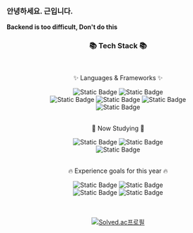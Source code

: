 ### 안녕하세요. 근입니다.
**Backend is too difficult, Don't do this**

<div align=center>
	<h3>📚 Tech Stack 📚</h3>
	<br>
	<p>✨ Languages & Frameworks ✨</p>
</div>
<div align="center">
	<img alt="Static Badge" src="https://img.shields.io/badge/Java-%23E60000?logo=condaforge&logoColor=white&color=%23E60000">
	<img alt="Static Badge" src="https://img.shields.io/badge/JavaScript-%23F7DF1E?logo=javascript&logoColor=white&color=%23F7DF1E">
	<br>
    	<img alt="Static Badge" src="https://img.shields.io/badge/C%2B%2B-white?logo=c%2B%2B&logoColor=white&color=%2300599C">
	<img alt="Static Badge" src="https://img.shields.io/badge/Kotlin-white?logo=kotlin&logoColor=white&color=%237F52FF">
	<img alt="Static Badge" src="https://img.shields.io/badge/Django-white?logo=django&logoColor=white&color=%23092E20">
	<br>
    	<img alt="Static Badge" src="https://img.shields.io/badge/Node.js-%23339933?logo=node.js&logoColor=white&color=%23339933">
</div>
<!-- <br>
<div align=center>
	<p>🛠 Tools 🛠</p>
</div>
<div align=center>
	<img src="https://img.shields.io/badge/Visual%20Studio%20Code-007ACC?style=flat&logo=VisualStudioCode&logoColor=white" />
    <img alt="Static Badge" src="https://img.shields.io/badge/IntelliJ%20IDEA-white?logo=intellijidea&logoColor=white&color=black">
	<br>
    <img alt="Static Badge" src="https://img.shields.io/badge/Android%20Studio-%233DDC84?logo=androidstudio&logoColor=white&color=%233DDC84">
    <img src="https://img.shields.io/badge/GitHub-181717?style=flat&logo=GitHub&logoColor=white" />
</div> -->
<br>
<div align=center>
	<p>📖 Now Studying 📖</p>
</div>
<div align="center">
    <img alt="Static Badge" src="https://img.shields.io/badge/Spring-%236DB33F?logo=spring&logoColor=white&color=%236DB33F">
    <img alt="Static Badge" src="https://img.shields.io/badge/SpringBoot-%236DB33F?logo=springboot&logoColor=white&color=%236DB33F">
    <br>
    <img alt="Static Badge" src="https://img.shields.io/badge/SpringSecurity-%236DB33F?logo=springsecurity&logoColor=white&color=%236DB33F">
</div>
<br>
<div align=center>
	<p>🔥 Experience goals for this year 🔥</p>
</div>
<div align="center">
    <img alt="Static Badge" src="https://img.shields.io/badge/MongoDB-%236DB33F?logo=mongodb&logoColor=white&color=%2347A248">
    <img alt="Static Badge" src="https://img.shields.io/badge/Cassandra-%236DB33F?logo=apachecassandra&logoColor=white&color=%231287B1">
    <br>
    <img alt="Static Badge" src="https://img.shields.io/badge/Kafka-white?logo=apachekafka&logoColor=white&color=%23231F20">
    <img alt="Static Badge" src="https://img.shields.io/badge/RabbitMQ-white?logo=rabbitmq&logoColor=white&color=%23FF6600">
    <br>
<!--     <img alt="Static Badge" src="https://img.shields.io/badge/Kubernetes-white?logo=kubernetes&logoColor=white&color=%23326CE5"> -->
</div>
<br>

<div align=center>
	<br>

[![Solved.ac프로필](http://mazassumnida.wtf/api/v2/generate_badge?boj=wjdrms5685)](https://solved.ac/wjdrms5685)
 
<!-- [![ajroot5685's GitHub stats](https://github-readme-stats.vercel.app/api?username=ajroot5685)](https://github.com/ajroot5685/github-readme-stats) -->


